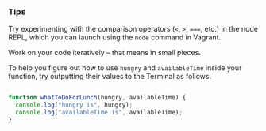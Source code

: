 ### Tips

Try experimenting with the comparison operators (`<`, `>`, `===`, etc.) in the node REPL, which you can launch using the `node` command in Vagrant.

Work on your code iteratively – that means in small pieces. 

To help you figure out how to use `hungry` and `availableTime` inside your function, try outputting their values to the Terminal as follows.


``` Javascript

function whatToDoForLunch(hungry, availableTime) {
  console.log("hungry is", hungry);
  console.log("availableTime is", availableTime);
}

```